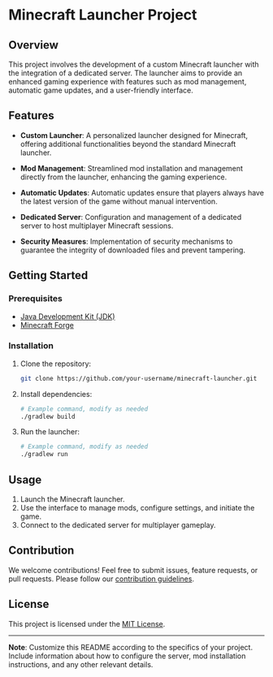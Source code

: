 # Minecraft Launcher Project

## Overview

This project involves the development of a custom Minecraft launcher with the integration of a dedicated server. The launcher aims to provide an enhanced gaming experience with features such as mod management, automatic game updates, and a user-friendly interface.

## Features

- **Custom Launcher**: A personalized launcher designed for Minecraft, offering additional functionalities beyond the standard Minecraft launcher.
  
- **Mod Management**: Streamlined mod installation and management directly from the launcher, enhancing the gaming experience.

- **Automatic Updates**: Automatic updates ensure that players always have the latest version of the game without manual intervention.

- **Dedicated Server**: Configuration and management of a dedicated server to host multiplayer Minecraft sessions.

- **Security Measures**: Implementation of security mechanisms to guarantee the integrity of downloaded files and prevent tampering.

## Getting Started

### Prerequisites

- [Java Development Kit (JDK)](https://www.oracle.com/java/technologies/javase-downloads.html)
- [Minecraft Forge](https://files.minecraftforge.net/)

### Installation

1. Clone the repository:

    ```bash
    git clone https://github.com/your-username/minecraft-launcher.git
    ```

2. Install dependencies:

    ```bash
    # Example command, modify as needed
    ./gradlew build
    ```

3. Run the launcher:

    ```bash
    # Example command, modify as needed
    ./gradlew run
    ```

## Usage

1. Launch the Minecraft launcher.
2. Use the interface to manage mods, configure settings, and initiate the game.
3. Connect to the dedicated server for multiplayer gameplay.

## Contribution

We welcome contributions! Feel free to submit issues, feature requests, or pull requests. Please follow our [contribution guidelines](CONTRIBUTING.md).

## License

This project is licensed under the [MIT License](LICENSE).

---

**Note**: Customize this README according to the specifics of your project. Include information about how to configure the server, mod installation instructions, and any other relevant details.
